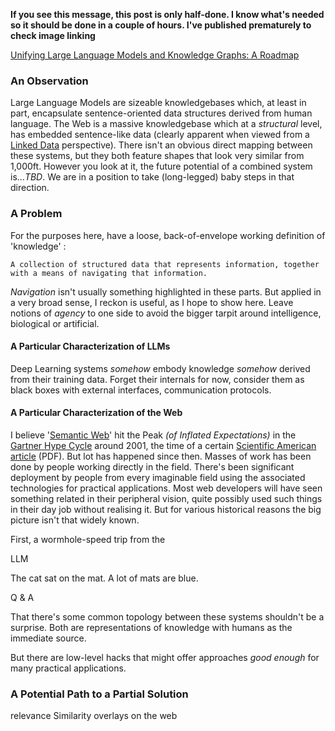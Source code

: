 <!-- title: Impedance Matching LLMs and Linked Data -->

**If you see this message, this post is only half-done. I know what's needed so it should be done in a couple of hours. I've published prematurely to check image linking**

[Unifying Large Language Models and Knowledge Graphs: A Roadmap]()

### An Observation

Large Language Models are sizeable knowledgebases which, at least in part, encapsulate sentence-oriented data structures derived from human language. The Web is a massive knowledgebase which at a *structural* level, has embedded sentence-like data (clearly apparent when viewed from a [Linked Data](https://en.wikipedia.org/wiki/Linked_data) perspective). There isn't an obvious direct mapping between these systems, but they both feature shapes that look very similar from 1,000ft. However you look at it, the future potential of a combined system is...*TBD*. We are in a position to take (long-legged) baby steps in that direction.

### A Problem

For the purposes here, have a loose, back-of-envelope working definition of 'knowledge' :
```
A collection of structured data that represents information, together with a means of navigating that information.
```
*Navigation* isn't usually something highlighted in these parts. But applied in a very broad sense, I reckon is useful, as I hope to show here. Leave notions of *agency* to one side to avoid the bigger tarpit around intelligence, biological or artificial.  

#### A Particular Characterization of LLMs

Deep Learning systems *somehow* embody knowledge *somehow* derived from their training data. Forget their internals for now, consider them as black boxes with external interfaces, communication protocols.  

#### A Particular Characterization of the Web

I believe '[Semantic Web](https://en.wikipedia.org/wiki/Semantic_Web)' hit the Peak *(of Inflated Expectations)* in the [Gartner Hype Cycle](https://www.gartner.com/en/research/methodologies/gartner-hype-cycle) around 2001, the time of a certain [Scientific American article](https://www-sop.inria.fr/acacia/cours/essi2006/Scientific%20American_%20Feature%20Article_%20The%20Semantic%20Web_%20May%202001.pdf) (PDF). But lot has happened since then. Masses of work has been done by people working directly in the field. There's been significant deployment by people from every imaginable field using the associated technologies for practical applications. Most web developers will have seen something related in their peripheral vision, quite possibly used such things in their day job without realising it. But for various historical reasons the big picture isn't that widely known.  



First, a wormhole-speed trip from the

LLM

The cat sat on the mat. A lot of mats are blue.

Q & A

That there's some common topology between these systems shouldn't be a surprise. Both are representations of knowledge with humans as the immediate source.

But there are low-level hacks that might offer approaches *good enough* for many practical applications.

### A Potential Path to a Partial Solution  


relevance Similarity overlays on the web
